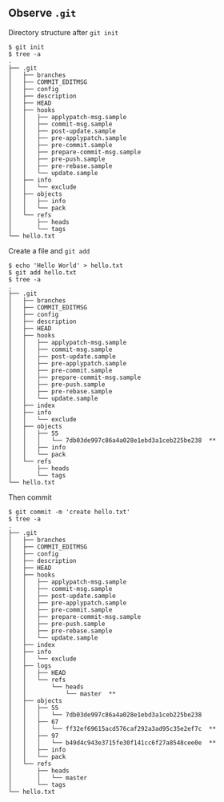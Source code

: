 
Observe `.git`
-------------
Directory structure after `git init`

    $ git init
    $ tree -a 
    .
    ├── .git
    │   ├── branches
    │   ├── COMMIT_EDITMSG
    │   ├── config
    │   ├── description
    │   ├── HEAD
    │   ├── hooks
    │   │   ├── applypatch-msg.sample
    │   │   ├── commit-msg.sample
    │   │   ├── post-update.sample
    │   │   ├── pre-applypatch.sample
    │   │   ├── pre-commit.sample
    │   │   ├── prepare-commit-msg.sample
    │   │   ├── pre-push.sample
    │   │   ├── pre-rebase.sample
    │   │   └── update.sample
    │   ├── info
    │   │   └── exclude
    │   ├── objects
    │   │   ├── info
    │   │   └── pack
    │   └── refs
    │       ├── heads
    │       └── tags
    └── hello.txt

Create a file and `git add`

    $ echo 'Hello World' > hello.txt
    $ git add hello.txt
    $ tree -a
    .
    ├── .git
    │   ├── branches
    │   ├── COMMIT_EDITMSG
    │   ├── config
    │   ├── description
    │   ├── HEAD
    │   ├── hooks
    │   │   ├── applypatch-msg.sample
    │   │   ├── commit-msg.sample
    │   │   ├── post-update.sample
    │   │   ├── pre-applypatch.sample
    │   │   ├── pre-commit.sample
    │   │   ├── prepare-commit-msg.sample
    │   │   ├── pre-push.sample
    │   │   ├── pre-rebase.sample
    │   │   └── update.sample
    │   ├── index
    │   ├── info
    │   │   └── exclude
    │   ├── objects
    │   │   ├── 55
    │   │   │   └── 7db03de997c86a4a028e1ebd3a1ceb225be238  **
    │   │   ├── info
    │   │   └── pack
    │   └── refs
    │       ├── heads
    │       └── tags
    └── hello.txt

Then commit

    $ git commit -m 'create hello.txt'
    $ tree -a
    .
    ├── .git
    │   ├── branches
    │   ├── COMMIT_EDITMSG
    │   ├── config
    │   ├── description
    │   ├── HEAD
    │   ├── hooks
    │   │   ├── applypatch-msg.sample
    │   │   ├── commit-msg.sample
    │   │   ├── post-update.sample
    │   │   ├── pre-applypatch.sample
    │   │   ├── pre-commit.sample
    │   │   ├── prepare-commit-msg.sample
    │   │   ├── pre-push.sample
    │   │   ├── pre-rebase.sample
    │   │   └── update.sample
    │   ├── index
    │   ├── info
    │   │   └── exclude
    │   ├── logs
    │   │   ├── HEAD
    │   │   └── refs
    │   │       └── heads
    │   │           └── master  **
    │   ├── objects
    │   │   ├── 55
    │   │   │   └── 7db03de997c86a4a028e1ebd3a1ceb225be238
    │   │   ├── 67
    │   │   │   └── ff32ef69615acd576caf292a3ad95c35e2ef7c  **
    │   │   ├── 97
    │   │   │   └── b49d4c943e3715fe30f141cc6f27a8548cee0e  **
    │   │   ├── info
    │   │   └── pack
    │   └── refs
    │       ├── heads
    │       │   └── master
    │       └── tags
    └── hello.txt


